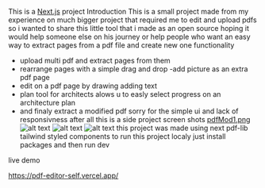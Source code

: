 This is a [Next.js](https://nextjs.org/) project
Introduction
This is a small project made from my experience on much bigger project that required me to edit and upload pdfs 
so i wanted to share this little tool that i made as an open source hoping it would help someone else on his journey or help people who want an easy way to extract pages from a pdf file and create new one 
functionality 
- upload multi pdf and extract pages from them 
- rearrange pages with a simple drag and drop 
-add picture as an extra pdf page 
- edit on a pdf page by drawing adding text 
- plan tool for architects alows u to easly select progress on an architecture plan 
- and finaly extract a modified pdf
sorry for the simple ui and lack of responsivness after all this is a side project 
screen shots 
[pdfMod1.png](https://postimg.cc/v41Yb3bD)
![alt text](https://postimg.cc/XrTVJdYL)
![alt text](https://postimg.cc/HctHBN4vL)
![alt text](https://postimg.cc/0K2v3CVk)
this project was made using next pdf-lib tailwind styled components
to run this project localy just install packages and then run dev 
 
 live demo 

https://pdf-editor-self.vercel.app/
